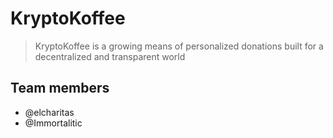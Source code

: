 # KryptoKoffee

> KryptoKoffee is a growing means of personalized donations built for a decentralized and transparent world

## Team members

-   @elcharitas
-   @Immortalitic
